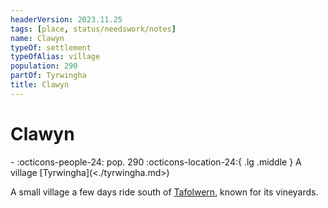 ```yaml
---
headerVersion: 2023.11.25
tags: [place, status/needswork/notes]
name: Clawyn
typeOf: settlement
typeOfAlias: village
population: 290
partOf: Tyrwingha
title: Clawyn
---
```

# Clawyn
<div class="grid cards ext-narrow-margin ext-one-column" markdown>
-  
    :octicons-people-24: pop. 290  
    :octicons-location-24:{ .lg .middle } A village [Tyrwingha](<./tyrwingha.md>)  
</div>


A small village a few days ride south of [Tafolwern](<./tafolwern.md>), known for its vineyards. 